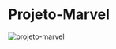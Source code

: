 # Projeto-Marvel
![projeto-marvel](https://github.com/RafaelPaesRamos/Projeto-Marvel/assets/82539582/1510209b-0285-4b93-911f-7d68d7f67ef8)
